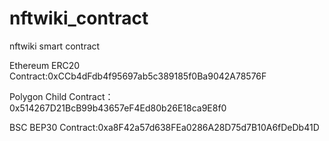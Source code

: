 # nftwiki_contract
nftwiki smart contract

Ethereum  ERC20 Contract:0xCCb4dFdb4f95697ab5c389185f0Ba9042A78576F 

Polygon Child Contract：0x514267D21BcB99b43657eF4Ed80b26E18ca9E8f0

BSC BEP30 Contract:0xa8F42a57d638FEa0286A28D75d7B10A6fDeDb41D
